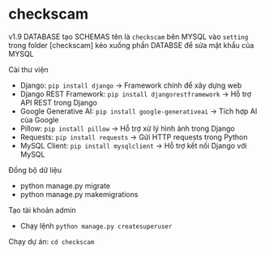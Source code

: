 # checkscam
v1.9
DATABASE
tạo SCHEMAS tên là `checkscam` bên MYSQL
vào `setting` trong folder [checkscam] kéo xuống phần DATABSE để sửa mật khẩu của MYSQL

Cài thư viện
- Django: `pip install django` → Framework chính để xây dựng web  
- Django REST Framework: `pip install djangorestframework` → Hỗ trợ API REST trong Django  
- Google Generative AI: `pip install google-generativeai` → Tích hợp AI của Google  
- Pillow: `pip install pillow` → Hỗ trợ xử lý hình ảnh trong Django  
- Requests: `pip install requests` → Gửi HTTP requests trong Python  
- MySQL Client: `pip install mysqlclient` → Hỗ trợ kết nối Django với MySQL

Đồng bộ dữ liệu
- python manage.py migrate
- python manage.py makemigrations

Tạo tài khoản admin
- Chạy lệnh `python manage.py createsuperuser` 


Chạy dự án: `cd checkscam` 
